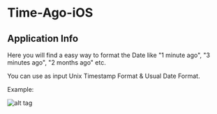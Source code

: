 # Time-Ago-iOS

## Application Info

Here you will find a easy way to format the Date like "1 minute ago", "3 minutes ago", "2 months ago" etc.

You can use as input Unix Timestamp Format & Usual Date Format.

Example:

![alt tag](https://s32.postimg.org/nsn5h04ol/example.png)